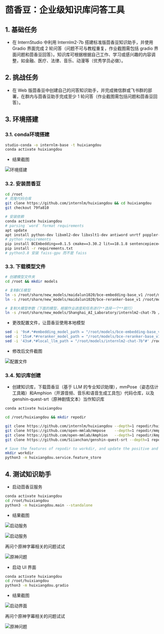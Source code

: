 # 茴香豆：企业级知识库问答工具

<!-- 进度：应当运行line87 -->

## 1. 基础任务

- 在 InternStudio 中利用 Internlm2-7b 搭建标准版茴香豆知识助手，并使用 Gradio 界面完成 2 轮问答（问题不可与教程重复，作业截图需包括 gradio 界面问题和茴香豆回答）。知识库可根据根据自己工作、学习或感兴趣的内容调整，如金融、医疗、法律、音乐、动漫等（优秀学员必做）。

## 2. 挑战任务

- 在 Web 版茴香豆中创建自己的问答知识助手，并完成微信群或飞书群的部署，在群内与茴香豆助手完成至少 1 轮问答（作业截图需包括问题和茴香豆回答）。

## 3. 环境搭建

### 3.1. conda环境搭建

```bash
studio-conda -o internlm-base -t huixiangdou
conda activate huixiangdou
```

- 结果截图

![环境搭建](./images/task5-环境搭建.png)

### 3.2. 安装茴香豆

```bash
cd /root
# 克隆代码仓库
git clone https://github.com/internlm/huixiangdou && cd huixiangdou
git checkout 79fa810

# 安装依赖
conda activate huixiangdou
# parsing `word` format requirements
apt update
apt install python-dev libxml2-dev libxslt1-dev antiword unrtf poppler-utils pstotext tesseract-ocr flac ffmpeg lame libmad0 libsox-fmt-mp3 sox libjpeg-dev swig libpulse-dev
# python requirements
pip install BCEmbedding==0.1.5 cmake==3.30.2 lit==18.1.8 sentencepiece==0.2.0 protobuf==5.27.3 accelerate==0.33.0
pip install -r requirements.txt
# python3.8 安装 faiss-gpu 而不是 faiss
```

### 3.3. 下载模型文件

```bash
# 创建模型文件夹
cd /root && mkdir models

# 复制BCE模型
ln -s /root/share/new_models/maidalun1020/bce-embedding-base_v1 /root/models/bce-embedding-base_v1
ln -s /root/share/new_models/maidalun1020/bce-reranker-base_v1 /root/models/bce-reranker-base_v1

# 复制大模型参数（下面的模型，根据作业进度和任务进行**选择一个**就行）
ln -s /root/share/new_models/Shanghai_AI_Laboratory/internlm2-chat-7b /root/models/internlm2-chat-7b
```

- 更改配置文件，让茴香豆使用本地模型

```bash
sed -i '9s#.*#embedding_model_path = "/root/models/bce-embedding-base_v1"#' /root/huixiangdou/config.ini
sed -i '15s#.*#reranker_model_path = "/root/models/bce-reranker-base_v1"#' /root/huixiangdou/config.ini
sed -i '43s#.*#local_llm_path = "/root/models/internlm2-chat-7b"#' /root/huixiangdou/config.ini
```

- 修改后文件截图

![配置文件](./images/task5-配置文件.png)

### 3.4. 知识库创建

- 创建知识库，下载茴香豆（基于 LLM 的专业知识助理），mmPose（姿态估计工具箱）和Amphion（开源音频、音乐和语音生成工具包）代码仓库，以及genshin-quest-srt（原神剧情文本）当作知识库

```bash
conda activate huixiangdou

cd /root/huixiangdou && mkdir repodir

git clone https://github.com/internlm/huixiangdou --depth=1 repodir/huixiangdou
git clone https://github.com/open-mmlab/mmpose    --depth=1 repodir/mmpose
git clone https://github.com/open-mmlab/Amphion   --depth=1 repodir/Amphion
git clone https://github.com/Siianchan/genshin-quest-srt --depth=1 repodir/genshin-quest-srt

# Save the features of repodir to workdir, and update the positive and negative example thresholds into `config.ini`
mkdir workdir
python3 -m huixiangdou.service.feature_store
```

## 4. 测试知识助手

- 启动茴香豆服务

```bash
conda activate huixiangdou
cd /root/huixiangdou
python3 -m huixiangdou.main --standalone
```

- 结果截图

![启动服务](./images/task5-启动服务1.png)

![启动服务](./images/task5-启动服务2.png)

再问个原神字幕相关的问题试试

![原神问题](./images/task5-原神问题.png)

- 启动 UI 界面

```bash
conda activate huixiangdou
cd /root/huixiangdou
python3 -m huixiangdou.gradio
```

- 结果截图

![启动界面](./images/task5-启动界面.png)

再问个原神字幕相关的问题试试

![原神问题](./images/task5-原神问题2.png)
